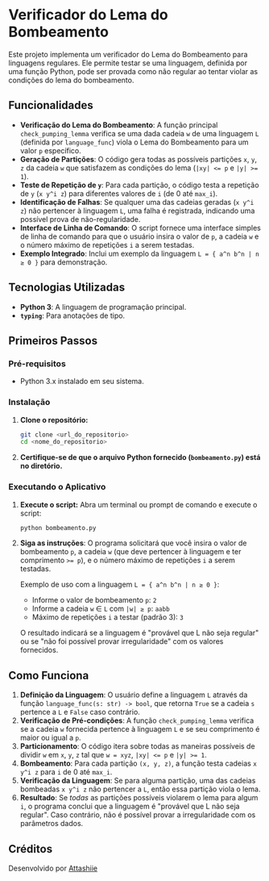 # Verificador do Lema do Bombeamento

Este projeto implementa um verificador do Lema do Bombeamento para linguagens regulares. Ele permite testar se uma linguagem, definida por uma função Python, pode ser provada como não regular ao tentar violar as condições do lema do bombeamento.

## Funcionalidades

* **Verificação do Lema do Bombeamento**: A função principal `check_pumping_lemma` verifica se uma dada cadeia `w` de uma linguagem `L` (definida por `language_func`) viola o Lema do Bombeamento para um valor `p` específico.
* **Geração de Partições**: O código gera todas as possíveis partições `x`, `y`, `z` da cadeia `w` que satisfazem as condições do lema (`|xy| <= p` e `|y| >= 1`).
* **Teste de Repetição de `y`**: Para cada partição, o código testa a repetição de `y` (`x y^i z`) para diferentes valores de `i` (de 0 até `max_i`).
* **Identificação de Falhas**: Se qualquer uma das cadeias geradas (`x y^i z`) não pertencer à linguagem `L`, uma falha é registrada, indicando uma possível prova de não-regularidade.
* **Interface de Linha de Comando**: O script fornece uma interface simples de linha de comando para que o usuário insira o valor de `p`, a cadeia `w` e o número máximo de repetições `i` a serem testadas.
* **Exemplo Integrado**: Inclui um exemplo da linguagem `L = { a^n b^n | n ≥ 0 }` para demonstração.

## Tecnologias Utilizadas

* **Python 3**: A linguagem de programação principal.
* **`typing`**: Para anotações de tipo.

## Primeiros Passos

### Pré-requisitos

* Python 3.x instalado em seu sistema.

### Instalação

1.  **Clone o repositório:**
    ```bash
    git clone <url_do_repositorio>
    cd <nome_do_repositorio>
    ```
2.  **Certifique-se de que o arquivo Python fornecido (`bombeamento.py`) está no diretório.**

### Executando o Aplicativo

1.  **Execute o script:**
    Abra um terminal ou prompt de comando e execute o script:
    ```bash
    python bombeamento.py
    ```
2.  **Siga as instruções**: O programa solicitará que você insira o valor de bombeamento `p`, a cadeia `w` (que deve pertencer à linguagem e ter comprimento `>= p`), e o número máximo de repetições `i` a serem testadas.

    Exemplo de uso com a linguagem `L = { a^n b^n | n ≥ 0 }`:
    * Informe o valor de bombeamento `p`: `2`
    * Informe a cadeia `w` ∈ `L` com `|w| ≥ p`: `aabb`
    * Máximo de repetições `i` a testar (padrão 3): `3`

    O resultado indicará se a linguagem é "provável que L não seja regular" ou se "não foi possível provar irregularidade" com os valores fornecidos.

## Como Funciona

1.  **Definição da Linguagem**: O usuário define a linguagem `L` através da função `language_func(s: str) -> bool`, que retorna `True` se a cadeia `s` pertence a `L` e `False` caso contrário.
2.  **Verificação de Pré-condições**: A função `check_pumping_lemma` verifica se a cadeia `w` fornecida pertence à linguagem `L` e se seu comprimento é maior ou igual a `p`.
3.  **Particionamento**: O código itera sobre todas as maneiras possíveis de dividir `w` em `x`, `y`, `z` tal que `w = xyz`, `|xy| <= p` e `|y| >= 1`.
4.  **Bombeamento**: Para cada partição `(x, y, z)`, a função testa cadeias `x y^i z` para `i` de 0 até `max_i`.
5.  **Verificação da Linguagem**: Se para alguma partição, uma das cadeias bombeadas `x y^i z` não pertencer a `L`, então essa partição viola o lema.
6.  **Resultado**: Se *todas* as partições possíveis violarem o lema para algum `i`, o programa conclui que a linguagem é "provável que L não seja regular". Caso contrário, não é possível provar a irregularidade com os parâmetros dados.

## Créditos

Desenvolvido por [Attashiie](https://github.com/Attashiie)

